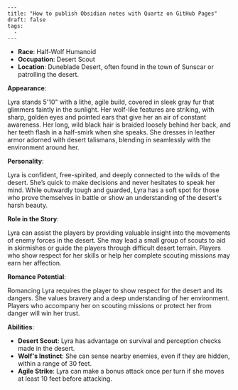 ```
---
title: "How to publish Obsidian notes with Quartz on GitHub Pages"
draft: false
tags:
  - 
---
```
- **Race**: Half-Wolf Humanoid
- **Occupation**: Desert Scout
- **Location**: Duneblade Desert, often found in the town of Sunscar or patrolling the desert.

**Appearance**:

Lyra stands 5'10" with a lithe, agile build, covered in sleek gray fur that glimmers faintly in the sunlight. Her wolf-like features are striking, with sharp, golden eyes and pointed ears that give her an air of constant awareness. Her long, wild black hair is braided loosely behind her back, and her teeth flash in a half-smirk when she speaks. She dresses in leather armor adorned with desert talismans, blending in seamlessly with the environment around her.

**Personality**:

Lyra is confident, free-spirited, and deeply connected to the wilds of the desert. She’s quick to make decisions and never hesitates to speak her mind. While outwardly tough and guarded, Lyra has a soft spot for those who prove themselves in battle or show an understanding of the desert's harsh beauty.

**Role in the Story**:

Lyra can assist the players by providing valuable insight into the movements of enemy forces in the desert. She may lead a small group of scouts to aid in skirmishes or guide the players through difficult desert terrain. Players who show respect for her skills or help her complete scouting missions may earn her affection.

**Romance Potential**:

Romancing Lyra requires the player to show respect for the desert and its dangers. She values bravery and a deep understanding of her environment. Players who accompany her on scouting missions or protect her from danger will win her trust.

**Abilities**:

- **Desert Scout**: Lyra has advantage on survival and perception checks made in the desert.
- **Wolf's Instinct**: She can sense nearby enemies, even if they are hidden, within a range of 30 feet.
- **Agile Strike**: Lyra can make a bonus attack once per turn if she moves at least 10 feet before attacking.